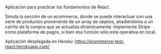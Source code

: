 Aplicación para practicar los fundamentos de React. 

Simula la sección de un ecommerce, donde se puede interactuar con una serie de productos proveniente de un array de objetos, añadiéndolos a un carrito de la compra que se actualiza dinámicamente. Implemente Stripe como plataforma de pagos, si bien esa función sólo está operativa en local. 

Aplicación desplegada en Heroku: https://ecommerce-test-react.herokuapp.com/
